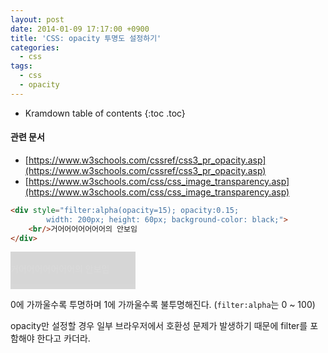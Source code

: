 ```yaml
---
layout: post
date: 2014-01-09 17:17:00 +0900
title: 'CSS: opacity 투명도 설정하기'
categories:
  - css
tags:
  - css
  - opacity
---
```


* Kramdown table of contents
{:toc .toc}

#### 관련 문서

- [https://www.w3schools.com/cssref/css3_pr_opacity.asp](https://www.w3schools.com/cssref/css3_pr_opacity.asp)
- [https://www.w3schools.com/css/css_image_transparency.asp](https://www.w3schools.com/css/css_image_transparency.asp)

```html
<div style="filter:alpha(opacity=15); opacity:0.15;
        width: 200px; height: 60px; background-color: black;">
    <br/>거어어어어어어어의 안보임
</div>
```

<div class="outline">
    <div style="filter:alpha(opacity=15); opacity:0.15;
            width: 200px; height: 60px; background-color: black;">
        <br/>거어어어어어어어의 안보임
    </div>
</div>

0에 가까울수록 투명하며 1에 가까울수록 불투명해진다. (`filter:alpha`는 0 ~ 100)

opacity만 설정할 경우 일부 브라우저에서 호환성 문제가 발생하기 때문에 filter를 포함해야 한다고 카더라.
